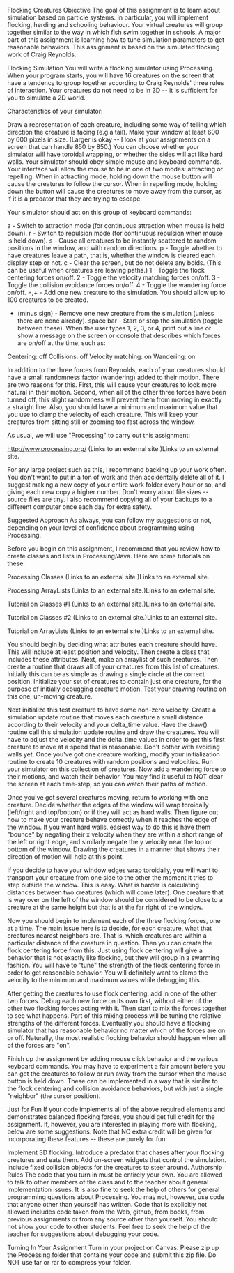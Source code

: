 Flocking Creatures
Objective
The goal of this assignment is to learn about simulation based on particle systems. In particular, you will implement flocking, herding and schooling behaviour. Your virtual creatures will group together similar to the way in which fish swim together in schools. A major part of this assignment is learning how to tune simulation parameters to get reasonable behaviors. This assignment is based on the simulated flocking work of Craig Reynolds.

Flocking Simulation
You will write a flocking simulator using Processing. When your program starts, you will have 16 creatures on the screen that have a tendency to group together according to Craig Reynolds' three rules of interaction. Your creatures do not need to be in 3D -- it is sufficient for you to simulate a 2D world.

Characteristics of your simulator:

Draw a representation of each creature, including some way of telling which direction the creature is facing (e.g a tail).
Make your window at least 600 by 600 pixels in size. (Larger is okay -- I look at your assignments on a screen that can handle 850 by 850.)
You can choose whether your simulator will have toroidal wrapping, or whether the sides will act like hard walls.
Your simulator should obey simple mouse and keyboard commands. Your interface will allow the mouse to be in one of two modes: attracting or repelling. When in attracting mode, holding down the mouse button will cause the creatures to follow the cursor. When in repelling mode, holding down the button will cause the creatures to move away from the cursor, as if it is a predator that they are trying to escape.

Your simulator should act on this group of keyboard commands:

a - Switch to attraction mode (for continuous attraction when mouse is held down).
r - Switch to repulsion mode (for continuous repulsion when mouse is held down).
s - Cause all creatures to be instantly scattered to random positions in the window, and with random directions.
p - Toggle whether to have creatures leave a path, that is, whether the window is cleared each display step or not.
c - Clear the screen, but do not delete any boids. (This can be useful when creatures are leaving paths.)
1 - Toggle the flock centering forces on/off.
2 - Toggle the velocity matching forces on/off.
3 - Toggle the collision avoidance forces on/off.
4 - Toggle the wandering force on/off.
=,+ - Add one new creature to the simulation. You should allow up to 100 creatures to be created.
- (minus sign) - Remove one new creature from the simulation (unless there are none already).
space bar - Start or stop the simulation (toggle between these).
When the user types 1, 2, 3, or 4, print out a line or show a message on the screen or console that describes which forces are on/off at the time, such as:

Centering: off Collisions: off Velocity matching: on Wandering: on

In addition to the three forces from Reynolds, each of your creatures should have a small randomness factor (wandering) added to their motion. There are two reasons for this. First, this will cause your creatures to look more natural in their motion. Second, when all of the other three forces have been turned off, this slight randomness will prevent them from moving in exactly a straight line. Also, you should have a minimum and maximum value that you use to clamp the velocity of each creature. This will keep your creatures from sitting still or zooming too fast across the window.

As usual, we will use "Processing" to carry out this assignment:

http://www.processing.org/ (Links to an external site.)Links to an external site.

For any large project such as this, I recommend backing up your work often. You don't want to put in a ton of work and then accidentally delete all of it. I suggest making a new copy of your entire work folder every hour or so, and giving each new copy a higher number. Don't worry about file sizes -- source files are tiny. I also recommend copying all of your backups to a different computer once each day for extra safety.

Suggested Approach
As always, you can follow my suggestions or not, depending on your level of confidence about programming using Processing.

Before you begin on this assignment, I recommend that you review how to create classes and lists in Processing/Java. Here are some tutorials on these:

Processing Classes (Links to an external site.)Links to an external site.

Processing ArrayLists (Links to an external site.)Links to an external site.

Tutorial on Classes #1 (Links to an external site.)Links to an external site.

Tutorial on Classes #2 (Links to an external site.)Links to an external site.

Tutorial on ArrayLists (Links to an external site.)Links to an external site.

You should begin by deciding what attributes each creature should have. This will include at least position and velocity. Then create a class that includes these attributes. Next, make an arraylist of such creatures. Then create a routine that draws all of your creatures from this list of creatures. Initially this can be as simple as drawing a single circle at the correct position. Initialize your set of creatures to contain just one creature, for the purpose of initially debugging creature motion. Test your drawing routine on this one, un-moving creature.

Next initialize this test creature to have some non-zero velocity. Create a simulation update routine that moves each creature a small distance according to their velocity and your delta_time value. Have the draw() routine call this simulation update routine and draw the creatures. You will have to adjust the velocity and the delta_time values in order to get this first creature to move at a speed that is reasonable. Don't bother with avoiding walls yet. Once you've got one creature working, modify your initialization routine to create 10 creatures with random positions and velocities. Run your simulator on this collection of creatures. Now add a wandering force to their motions, and watch their behavior. You may find it useful to NOT clear the screen at each time-step, so you can watch their paths of motion.

Once you've got several creatures moving, return to working with one creature. Decide whether the edges of the window will wrap toroidally (left/right and top/bottom) or if they will act as hard walls. Then figure out how to make your creature behave correctly when it reaches the edge of the window. If you want hard walls, easiest way to do this is have them "bounce" by negating their x velocity when they are within a short range of the left or right edge, and similarly negate the y velocity near the top or bottom of the window. Drawing the creatures in a manner that shows their direction of motion will help at this point.

If you decide to have your window edges wrap toroidally, you will want to transport your creature from one side to the other the moment it tries to step outside the window. This is easy. What is harder is calculating distances between two creatures (which will come later). One creature that is way over on the left of the window should be considered to be close to a creature at the same height but that is at the far right of the window.

Now you should begin to implement each of the three flocking forces, one at a time. The main issue here is to decide, for each creature, what that creatures nearest neighbors are. That is, which creatures are within a particular distance of the creature in question. Then you can create the flock centering force from this. Just using flock centering will give a behavior that is not exactly like flocking, but they will group in a swarming fashion. You will have to "tune" the strength of the flock centering force in order to get reasonable behavior. You will definitely want to clamp the velocity to the minimum and maximum values while debugging this.

After getting the creatures to use flock centering, add in one of the other two forces. Debug each new force on its own first, without either of the other two flocking forces acting with it. Then start to mix the forces together to see what happens. Part of this mixing process will be tuning the relative strengths of the different forces. Eventually you should have a flocking simulator that has reasonable behavior no matter which of the forces are on or off. Naturally, the most realistic flocking behavior should happen when all of the forces are "on".

Finish up the assignment by adding mouse click behavior and the various keyboard commands. You may have to experiment a fair amount before you can get the creatures to follow or run away from the cursor when the mouse button is held down. These can be implemented in a way that is similar to the flock centering and collision avoidance behaviors, but with just a single "neighbor" (the cursor position).

Just for Fun
If your code implements all of the above required elements and demonstrates balanced flocking forces, you should get full credit for the assignment. If, however, you are interested in playing more with flocking, below are some suggestions. Note that NO extra credit will be given for incorporating these features -- these are purely for fun:

Implement 3D flocking.
Introduce a predator that chases after your flocking creatures and eats them.
Add on-screen widgets that control the simulation.
Include fixed collision objects for the creatures to steer around.
Authorship Rules
The code that you turn in must be entirely your own. You are allowed to talk to other members of the class and to the teacher about general implementation issues. It is also fine to seek the help of others for general programming questions about Processing. You may not, however, use code that anyone other than yourself has written. Code that is explicitly not allowed includes code taken from the Web, github, from books, from previous assignments or from any source other than yourself. You should not show your code to other students. Feel free to seek the help of the teacher for suggestions about debugging your code.

Turning In Your Assignment
Turn in your project on Canvas. Please zip up the Processing folder that contains your code and submit this zip file. Do NOT use tar or rar to compress your folder.